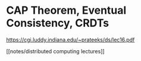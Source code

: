 # CAP Theorem, Eventual Consistency, CRDTs
https://cgi.luddy.indiana.edu/~prateeks/ds/lec16.pdf

[[notes/distributed computing lectures]]